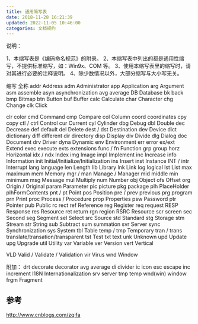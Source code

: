 ```yaml
---
title: 通用简写表
date: 2018-11-28 16:21:39
updated: 2022-11-05 10:46:00
categories: 文档规约
---
```


说明：

1、本缩写表是《编码命名规范》的附录。
2、本缩写表中列出的都是通用性缩写，不提供标准缩写，如：Win9x、COM 等。
3、使用本缩写表里的缩写时，请对其进行必要的注释说明。
4、除少数情况以外，大部分缩写与大小写无关。

缩写 全称
addr Address
adm Administrator
app Application
arg Argument
asm assemble
asyn asynchronization
avg average
DB Database
bk back
bmp Bitmap
btn Button
buf Buffer
calc Calculate
char Character
chg Change
clk Click
<!-- more -->
clr color
cmd Command
cmp Compare
col Column
coord coordinates
cpy copy
ctl / ctrl Control
cur Current
cyl Cylinder
dbg Debug
dbl Double
dec Decrease
def default
del Delete
dest / dst Destination
dev Device
dict dictionary
diff different
dir directory
disp Display
div Divide
dlg Dialog
doc Document
drv Driver
dyna Dynamic
env Environment
err error
ex/ext Extend
exec execute
exts extensions
func / fn Function
grp group
horz Horizontal
idx / ndx Index
img Image
impl Implement
inc Increase
info Information
init Initial/Initialize/Initialization
ins Insert
inst Instance
INT / intr Interrupt
lang language
len Length
lib Library
lnk Link
log logical
lst List
max maximum
mem Memory
mgr / man
Manage / Manager
mid middle
min minimum
msg Message
mul Multiply
num Number
obj Object
ofs Offset
org Origin / Original
param Parameter
pic picture
pkg package
plh PlaceHolder plhFormContents
pnt / pt Point
pos Position
pre / prev previous
prg program
prn Print
proc Process / Procedure
prop Properties
psw Password
ptr Pointer
pub Public
rc rect
ref Reference
reg Register
req request
RESP Response
res Resource
ret return
rgn region
RSRC Resource
scr screen
sec Second
seg Segment
sel Select
src Source
std Standard
stg Storage
stm Stream
str String
sub Subtract
sum summation
svr Server
sync Synchronization
sys System
tbl Table
temp / tmp Temporary
tran / trans translate/transation/transparent
tst Test
txt text
unk Unknown
upd Update
upg Upgrade
util Utility
var Variable
ver Version
vert Vertical

VLD  Valid / Validate / Validation
vir Virus
wnd Window

附加：
drt decorate decorator
avg average
di divider
ic icon
esc escape
inc increment
I18N Internationalization
srv server
tmp temp
wnd(win) window
frgm Fragment

## 参考

http://www.cnblogs.com/zqifa

